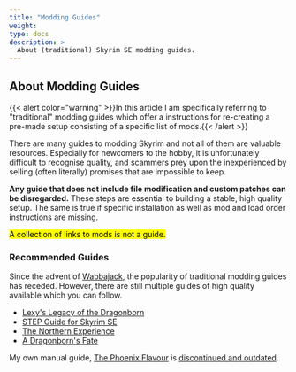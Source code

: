 ```yaml
---
title: "Modding Guides"
weight:
type: docs
description: >
  About (traditional) Skyrim SE modding guides.
---
```


## About Modding Guides

{{< alert color="warning" >}}In this article I am specifically referring to "traditional" modding guides which offer a instructions for re-creating a pre-made setup consisting of a specific list of mods.{{< /alert >}}

There are many guides to modding Skyrim and not all of them are valuable resources. Especially for newcomers to the hobby, it is unfortunately difficult to recognise quality, and scammers prey upon the inexperienced by selling (often literally) promises that are impossible to keep.

**Any guide that does not include file modification and custom patches can be disregarded.** These steps are essential to building a stable, high quality setup. The same is true if specific installation as well as mod and load order instructions are missing.

<mark>A collection of links to mods is not a guide.</mark>

### Recommended Guides

Since the advent of [Wabbajack](/bg/knowledge-base/wabbajack/), the popularity of traditional modding guides has receded. However, there are still multiple guides of high quality available which you can follow.

- [Lexy's Legacy of the Dragonborn](https://lexyslotd.com/)
- [STEP Guide for Skyrim SE](https://stepmodifications.org/wiki/SkyrimSE:2.2.0)
- [The Northern Experience](https://www.nexusmods.com/skyrimspecialedition/mods/23894)
- [A Dragonborn's Fate](https://dragonbornsfate.moddinglinked.com/)

My own manual guide, [The Phoenix Flavour](/tpf/introduction/) is <u>discontinued and outdated</u>.